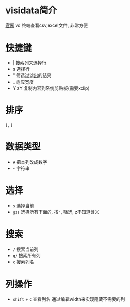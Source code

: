 # visidata简介
[官网](https://www.visidata.org/docs/rows/)
vd 终端查看csv,excel文件, 非常方便

# [快捷键](https://jsvine.github.io/visidata-cheat-sheet/en/)
  * | 搜索列来选择行
  * s 选择行
  * " 筛选过滤出的结果
  * _ 适应宽度
  * Y zY 复制内容到系统剪贴板(需要xclip)

# 排序
`[`, `]`

# 数据类型
* `#` 把本列改成数字
* `~` 字符串

# 选择
* `s` 选择当前
* `gzs` 选择所有下面的, 按`"`, 筛选, z不知道含义

# 搜索
* `/` 搜索当前列
* `g/` 搜索所有列
* `c` 搜索列名

# 列操作
* `shift` + `C` 查看列名
通过编辑width来实现隐藏不需要的列
